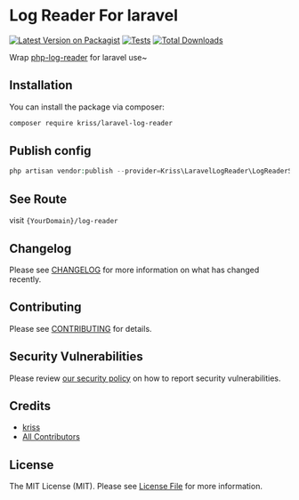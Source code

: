 # Log Reader For laravel

[![Latest Version on Packagist](https://img.shields.io/packagist/v/kriss/laravel-log-reader.svg?style=flat-square)](https://packagist.org/packages/kriss/laravel-log-reader)
[![Tests](https://github.com/krissss/laravel-log-reader/actions/workflows/run-tests.yml/badge.svg?branch=main)](https://github.com/krissss/laravel-log-reader/actions/workflows/run-tests.yml)
[![Total Downloads](https://img.shields.io/packagist/dt/kriss/laravel-log-reader.svg?style=flat-square)](https://packagist.org/packages/kriss/laravel-log-reader)

Wrap [php-log-reader](https://github.com/krissss/php-log-reader) for laravel use~

## Installation

You can install the package via composer:

```bash
composer require kriss/laravel-log-reader
```

## Publish config

```php
php artisan vendor:publish --provider=Kriss\LaravelLogReader\LogReaderServiceProvider
```

## See Route

visit `{YourDomain}/log-reader`

## Changelog

Please see [CHANGELOG](CHANGELOG.md) for more information on what has changed recently.

## Contributing

Please see [CONTRIBUTING](.github/CONTRIBUTING.md) for details.

## Security Vulnerabilities

Please review [our security policy](../../security/policy) on how to report security vulnerabilities.

## Credits

- [kriss](https://github.com/krissss)
- [All Contributors](../../contributors)

## License

The MIT License (MIT). Please see [License File](LICENSE.md) for more information.
